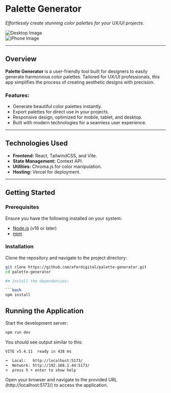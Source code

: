 # **Palette Generator**  
_Effortlessly create stunning color palettes for your UX/UI projects._  

![Desktop Image](https://i.imgur.com/omXHxoO.png)  
![iPhone Image](https://i.imgur.com/gqxpYwT.png)  

---

## **Overview**  
**Palette Generator** is a user-friendly tool built for designers to easily generate harmonious color palettes. Tailored for UX/UI professionals, this app simplifies the process of creating aesthetic designs with precision.  

### **Features:**  
- Generate beautiful color palettes instantly.  
- Export palettes for direct use in your projects.  
- Responsive design, optimized for mobile, tablet, and desktop.  
- Built with modern technologies for a seamless user experience.  

---

## **Technologies Used**  
- **Frontend:** React, TailwindCSS, and Vite.  
- **State Management:** Context API.  
- **Utilities:** Chroma.js for color manipulation.  
- **Hosting:** Vercel for deployment.  

---

## **Getting Started**  

### **Prerequisites**  
Ensure you have the following installed on your system:  
- [Node.js](https://nodejs.org/) (v16 or later)  
- [npm](https://www.npmjs.com/)  

### **Installation**  
Clone the repository and navigate to the project directory:  

```bash
git clone https://github.com/afordigital/palette-generator.git
cd palette-generator

## Install the dependencies:

```bash
npm install
```

## Running the Application

Start the development server:

```bash
npm run dev
```

You should see output similar to this:

```bash
VITE v5.4.11  ready in 438 ms

➜  Local:   http://localhost:5173/
➜  Network: http://192.168.1.44:5173/
➜  press h + enter to show help
```

Open your browser and navigate to the provided URL (http://localhost:5173/) to access the application.


